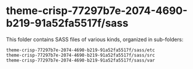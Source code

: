 # theme-crisp-77297b7e-2074-4690-b219-91a52fa5517f/sass

This folder contains SASS files of various kinds, organized in sub-folders:

    theme-crisp-77297b7e-2074-4690-b219-91a52fa5517f/sass/etc
    theme-crisp-77297b7e-2074-4690-b219-91a52fa5517f/sass/src
    theme-crisp-77297b7e-2074-4690-b219-91a52fa5517f/sass/var
